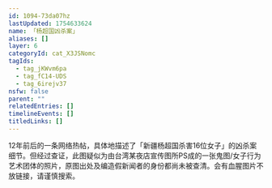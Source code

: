 ```yaml
---
id: 1094-73da07hz
lastUpdated: 1754633624
name: 「杨超国凶杀案」
aliases: []
layer: 6
categoryId: cat_X3JSNomc
tagIds:
  - tag_jKWvm6pa
  - tag_fC14-UDS
  - tag_6irejv37
nsfw: false
parent: ""
relatedEntries: []
timelineEvents: []
titledLinks: []
---
```


12年前后的一条网络热帖，具体地描述了「新疆杨超国杀害16位女子」的凶杀案细节。但经过查证，此图疑似为由台湾某夜店宣传图所PS成的一张鬼图/女子行为艺术团体的照片，原图出处及编造假新闻者的身份都尚未被查清。会有血腥图片不放链接，请谨慎搜索。